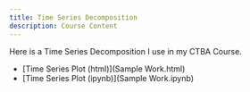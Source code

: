 ```yaml
---
title: Time Series Decomposition
description: Course Content
---
```


Here is a Time Series Decomposition I use in my CTBA Course.
- [Time Series Plot (html)](Sample Work.html)
- [Time Series Plot (ipynb)](Sample Work.ipynb)
